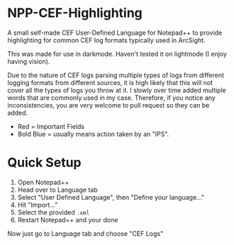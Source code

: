 # NPP-CEF-Highlighting
A small self-made CEF User-Defined Language for Notepad++ to provide highlighting for common CEF log formats typically used in ArcSight.

This was made for use in darkmode. Haven't tested it on lightmode (I enjoy having vision).

Due to the nature of CEF logs parsing multiple types of logs from different logging formats from different sources, it is high likely that this will not cover all the types of logs you throw at it.
I slowly over time added multiple words that are commonly used in my case.
Therefore, if you notice any inconsistencies, you are very welcome to pull request so they can be added.
- Red = Important Fields
- Bold Blue = usually means action taken by an "IPS".

# Quick Setup
1) Open Notepad++
2) Head over to Language tab
3) Select "User Defined Language", then "Define your language..."
4) Hit "Import..."
5) Select the provided `.xml`
6) Restart Notepad++ and your done

Now just go to Language tab and choose "CEF Logs"
